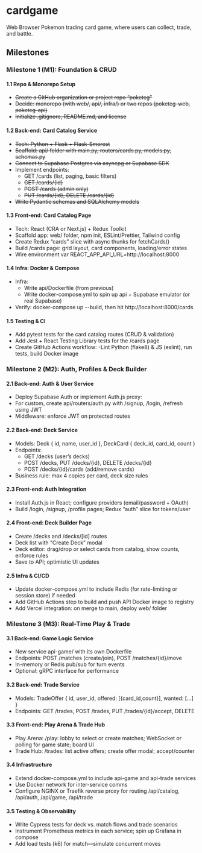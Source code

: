 # cardgame
Web Browser Pokemon trading card game, where users can collect, trade, and battle.


## Milestones

### Milestone 1 (M1): Foundation & CRUD

#### 1.1 Repo & Monorepo Setup
- ~~Create a GitHub organization or project repo “poketcg”~~
- ~~Decide: monorepo (with web/, api/, infra/) or two repos (poketcg-web, poketcg-api)~~
- ~~Initialize .gitignore, README.md, and license~~

#### 1.2 Back-end: Card Catalog Service
- ~~Tech: Python + Flask + Flask-Smorest~~
- ~~Scaffold: api/ folder with main.py, routers/cards.py, models.py, schemas.py~~
- ~~Connect to Supabase Postgres via asyncpg or Supabase SDK~~
- Implement endpoints:
    - GET /cards (list, paging, basic filters)
    - ~~GET /cards/{id}~~
    - ~~POST /cards (admin only)~~
    - ~~PUT /cards/{id}, DELETE /cards/{id}~~
- ~~Write Pydantic schemas and SQLAlchemy models~~

#### 1.3 Front-end: Card Catalog Page
- Tech: React (CRA or Next.js) + Redux Toolkit
- Scaffold app: web/ folder, npm init, ESLint/Prettier, Tailwind config
- Create Redux “cards” slice with async thunks for fetchCards()
- Build /cards page: grid layout, card components, loading/error states
- Wire environment var REACT_APP_API_URL=http://localhost:8000

#### 1.4 Infra: Docker & Compose
- Infra:
    - Write api/Dockerfile (from previous)
    - Write docker-compose.yml to spin up api + Supabase emulator (or real Supabase)
- Verify: docker-compose up --build, then hit http://localhost:8000/cards

#### 1.5 Testing & CI
- Add pytest tests for the card catalog routes (CRUD & validation)
- Add Jest + React Testing Library tests for the /cards page
- Create GitHub Actions workflow:
    -Lint Python (flake8) & JS (eslint), run tests, build Docker image

### Milestone 2 (M2): Auth, Profiles & Deck Builder

#### 2.1 Back-end: Auth & User Service
- Deploy Supabase Auth or implement Auth.js proxy:
- For custom, create api/routers/auth.py with /signup, /login, /refresh using JWT
- Middleware: enforce JWT on protected routes

#### 2.2 Back-end: Deck Service
- Models: Deck { id, name, user_id }, DeckCard { deck_id, card_id, count }
- Endpoints:
    - GET /decks (user’s decks)
    - POST /decks, PUT /decks/{id}, DELETE /decks/{id}
    - POST /decks/{id}/cards (add/remove cards)
- Business rule: max 4 copies per card, deck size rules

#### 2.3 Front-end: Auth Integration
- Install Auth.js in React; configure providers (email/password + OAuth)
- Build /login, /signup, /profile pages; Redux “auth” slice for tokens/user

#### 2.4 Front-end: Deck Builder Page
- Create /decks and /decks/[id] routes
- Deck list with “Create Deck” modal
- Deck editor: drag/drop or select cards from catalog, show counts, enforce rules
- Save to API; optimistic UI updates

#### 2.5 Infra & CI/CD
- Update docker-compose.yml to include Redis (for rate-limiting or session store) if needed
- Add GitHub Actions step to build and push API Docker image to registry
- Add Vercel integration: on merge to main, deploy web/ folder

### Milestone 3 (M3): Real-Time Play & Trade

#### 3.1 Back-end: Game Logic Service
- New service api-game/ with its own Dockerfile
- Endpoints: POST /matches (create/join), POST /matches/{id}/move
- In-memory or Redis pub/sub for turn events
- Optional: gRPC interface for performance

#### 3.2 Back-end: Trade Service
- Models: TradeOffer { id, user_id, offered: [{card_id,count}], wanted: [...] }
- Endpoints: GET /trades, POST /trades, PUT /trades/{id}/accept, DELETE

#### 3.3 Front-end: Play Arena & Trade Hub
- Play Arena: /play: lobby to select or create matches; WebSocket or polling for game state; board UI
- Trade Hub: /trades: list active offers; create offer modal; accept/counter

#### 3.4 Infrastructure
- Extend docker-compose.yml to include api-game and api-trade services
- Use Docker network for inter-service comms
- Configure NGINX or Traefik reverse proxy for routing /api/catalog, /api/auth, /api/game, /api/trade

#### 3.5 Testing & Observability
- Write Cypress tests for deck vs. match flows and trade scenarios
- Instrument Prometheus metrics in each service; spin up Grafana in compose
- Add load tests (k6) for match—simulate concurrent moves
